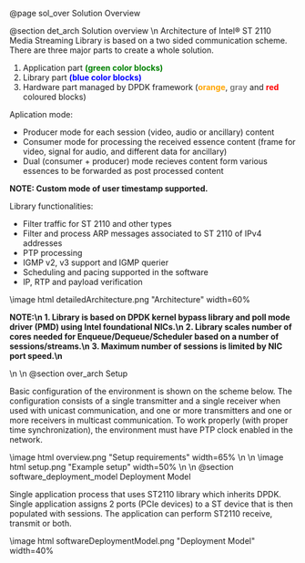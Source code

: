 @page sol_over Solution Overview

@section det_arch Solution overview
\n
Architecture of Intel® ST 2110 Media Streaming Library is based on a two sided communication scheme. There are three major parts to create a whole solution. 
1.  Application part <span style="color:green"><b>(green color blocks)</b></span>
2.  Library part <span style="color:blue"><b>(blue color blocks)</b></span>
3.  Hardware part managed by DPDK framework (<span style="color:orange"><b>orange</b></span>, <span style="color:gray"><b>gray</b></span> and <span style="color:red"><b>red</b></span> coloured blocks)

Aplication mode:
* Producer mode for each session (video, audio or ancillary) content
* Consumer mode for processing the received essence content (frame for video, signal for audio, and different data for ancillary)
* Dual (consumer + producer) mode recieves content form various essences to be forwarded as post processed content

<b>NOTE: Custom mode of user timestamp supported.</b>

Library functionalities:
* Filter traffic for ST 2110 and other types
* Filter and process ARP messages associated to ST 2110 of IPv4 addresses
* PTP processing
* IGMP v2, v3 support and IGMP querier
* Scheduling and pacing supported in the software
* IP, RTP and payload verification


\image html detailedArchitecture.png "Architecture" width=60%

<b>NOTE:\n </b>
<b> 1. Library is based on DPDK kernel bypass library and poll mode driver (PMD) using Intel foundational NICs.\n</b>
<b> 2. Library scales number of cores needed for Enqueue/Dequeue/Scheduler based on a number of sessions/streams.\n</b>
<b> 3. Maximum number of sessions is limited by NIC port speed.\n</b>

\n
\n
@section over_arch Setup

Basic configuration of the environment is shown on the scheme below. The configuration consists of a single transmitter and a single receiver when used with unicast communication, and one or more transmitters and one or more receivers in multicast communication. To work properly (with proper time synchronization), the environment must have PTP clock enabled in the network. 

\image html overview.png "Setup requirements" width=65%
\n
\n
\image html setup.png "Example setup" width=50%
\n
\n
@section software_deployment_model Deployment Model

Single application process that uses ST2110 library which inherits DPDK. Single application assigns 2 ports (PCIe devices) to a ST device that is then populated with sessions. The application can perform ST2110 receive, transmit or both.

\image html softwareDeploymentModel.png "Deployment Model" width=40%

